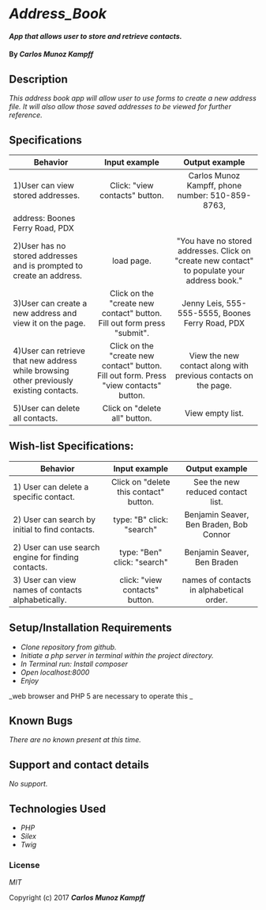 # _Address_Book_

#### _App that allows user to store and retrieve contacts._

#### By _**Carlos Munoz Kampff**_

## Description

_This address book app will allow user to use forms to create a new address file. It will also allow those saved addresses to be viewed for further reference._


## Specifications

| Behavior                                              |   Input example   |  Output example |
|-------------------------------------------------------|:-----------------:|:---------------:|
|1)User can view stored addresses.| Click: "view contacts" button. | Carlos Munoz Kampff, phone number: 510-859-8763,
address: Boones Ferry Road, PDX |
|2)User has no stored addresses and is prompted to create an address.| load page. | "You have no stored addresses. Click on "create new contact" to populate your address book."|
|3)User can create a new address and view it on the page. | Click on the "create new contact" button. Fill out form press "submit".| Jenny Leis, 555-555-5555, Boones Ferry Road, PDX |
4)User can retrieve that new address while browsing other previously existing contacts.| Click on the "create new contact" button. Fill out form. Press "view contacts" button. | View the new contact along with previous contacts on the page.|
5)User can delete all contacts. | Click on "delete all" button. | View empty list. |

## Wish-list Specifications:

| Behavior                                              |   Input example   |  Output example |
|-------------------------------------------------------|:-----------------:|:---------------:|
|1) User can delete a specific contact.| Click on "delete this contact" button. | See the new reduced contact list.|
|2) User can search by initial to find contacts.| type: "B" click: "search" | Benjamin Seaver, Ben Braden, Bob Connor |
|2) User can use search engine for finding contacts.| type: "Ben" click: "search" | Benjamin Seaver, Ben Braden |
|3) User can view names of contacts  alphabetically.| click: "view contacts" button.| names of contacts in alphabetical order. |

## Setup/Installation Requirements


* _Clone repository from github._
* _Initiate a php server in terminal within the project directory._
* _In Terminal run: Install composer_
* _Open localhost:8000_
* _Enjoy_

_web browser and PHP 5 are necessary to operate this _

## Known Bugs

_There are no known present at this time._

## Support and contact details

_No support._

## Technologies Used

* _PHP_
* _Silex_
* _Twig_

### License

*MIT*

Copyright (c) 2017 **_Carlos Munoz Kampff_**
